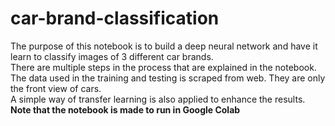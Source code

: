 # car-brand-classification
The purpose of this notebook is to build a deep neural network and have it learn to classify images of 3 different car brands.<br>
There are multiple steps in the process that are explained in the notebook.<br>
The data used in the training and testing is scraped from web. They are only the front view of cars.<br>
A simple way of transfer learning is also applied to enhance the results.<br>
**Note that the notebook is made to run in Google Colab**
